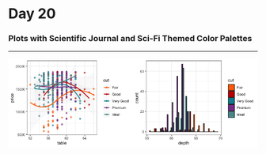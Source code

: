 # Day 20  

### Plots with Scientific Journal and Sci-Fi Themed Color Palettes
 ---
![futurama_plot](Day_20_futurama_color_plot.png)
  
